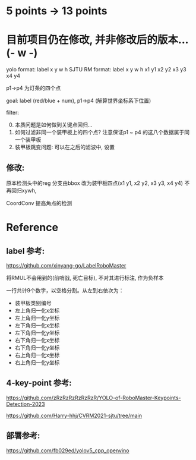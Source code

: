 # 5 points -> 13 points
# 目前项目仍在修改, 并非修改后的版本... (- w -)

yolo format: label x y w h 
SJTU RM format: label x y w h x1 y1 x2 y2 x3 y3 x4 y4 

p1->p4 为灯条的四个点

goal: label (red/blue + num), p1->p4 (解算世界坐标系下位置)

filter: 

0. 本质问题是如何做到关键点回归...
1. 如何过滤非同一个装甲板上的四个点? 注意保证p1 ~ p4 的这八个数据属于同一个装甲板
2. 装甲板跳变问题: 可以在之后的滤波中, 设置

## 修改:
原本检测头中的reg 分支由bbox 改为装甲板四点(x1 y1, x2 y2, x3 y3, x4 y4)
不再回归xywh, 

CoordConv 提高角点的检测

# Reference
## label 参考:

https://github.com/xinyang-go/LabelRoboMaster

将RMUL不会用到的(前哨战, 死亡目标), 不对其进行标注, 作为负样本

一行共计9个数字，以空格分割。从左到右依次为：

- 装甲板类别编号
- 左上角归一化x坐标
- 左上角归一化y坐标
- 左下角归一化x坐标
- 左下角归一化y坐标
- 右下角归一化x坐标
- 右下角归一化y坐标
- 右上角归一化x坐标
- 右上角归一化y坐标

## 4-key-point 参考:

https://github.com/zRzRzRzRzRzRzR/YOLO-of-RoboMaster-Keypoints-Detection-2023

https://github.com/Harry-hhj/CVRM2021-sjtu/tree/main



## 部署参考:
https://github.com/fb029ed/yolov5_cpp_openvino


